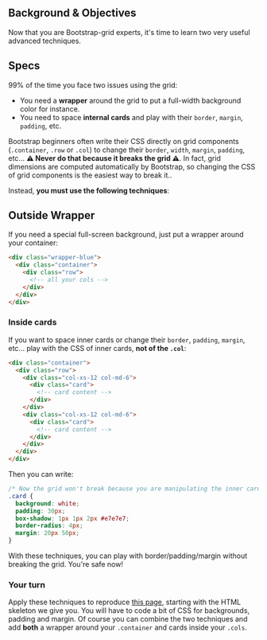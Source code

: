## Background & Objectives

Now that you are Bootstrap-grid experts, it's time to learn two very useful advanced techniques.

## Specs

99% of the time you face two issues using the grid:

- You need a **wrapper** around the grid to put a full-width background color for instance.
- You need to space **internal cards** and play with their `border`, `margin`, `padding`, etc.

Bootstrap beginners often write their CSS directly on grid components (`.container`, `.row` or `.col`) to change their `border`, `width`, `margin`, `padding`, etc... **⚠️ Never do that because it breaks the grid ⚠️**️. In fact, grid dimensions are computed automatically by Bootstrap, so changing the CSS of grid components is the easiest way to break it..

Instead, **you must use the following techniques**:

## Outside Wrapper

 If you need a special full-screen background, just put a wrapper around your container:

```html
<div class="wrapper-blue">
  <div class="container">
    <div class="row">
      <!-- all your cols -->
    </div>
  </div>
</div>
```

### Inside cards

If you want to space inner cards or change their `border`, `padding`, `margin`, etc... play with the CSS of inner cards, **not of the `.col`**:

```html
<div class="container">
  <div class="row">
    <div class="col-xs-12 col-md-6">
      <div class="card">
        <!-- card content -->
      </div>
    </div>
    <div class="col-xs-12 col-md-6">
      <div class="card">
        <!-- card content -->
      </div>
    </div>
  </div>
</div>
```

Then you can write:

```css
/* Now the grid won't break because you are manipulating the inner cards*/
.card {
  background: white;
  padding: 30px;
  box-shadow: 1px 1px 2px #e7e7e7;
  border-radius: 4px;
  margin: 20px 50px;
}
```

With these techniques, you can play with border/padding/margin without breaking the grid. You're safe now!

### Your turn

Apply these techniques to reproduce [this page](http://lewagon.github.io/bootstrap-challenges/02-Advanced-Bootstrap-grid/), starting with the HTML skeleton we give you. You will have to code a bit of CSS for backgrounds, padding and margin. Of course you can combine the two techniques and add **both** a wrapper around your `.container` and cards inside your `.cols`.

